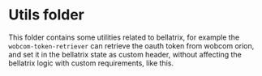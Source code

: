 # Utils folder

This folder contains some utilities related to bellatrix, for example the `wobcom-token-retriever` can retrieve the oauth token from wobcom orion, and set it in the bellatrix state as custom header, without affecting the bellatrix logic with custom requirements, like this.